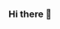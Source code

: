 ### Hi there 👋

<!--
**jackbramham/jackbramham** is a ✨ _special_ ✨ repository because its `README.md` (this file) appears on your GitHub profile.

Here are some ideas to get you started:

### - 🎓 I’m a final year BSc Economics student at the University of Amsterdam
- 🌱 I’m currently learning ...
- 👯 I’m looking to collaborate on ...
- 🤔 I’m looking for help with ...
- 💬 Ask me about ...
- 📫 How to reach me: ...
- 😄 Pronouns: ...
- ⚡ Fun fact: ...
-->

